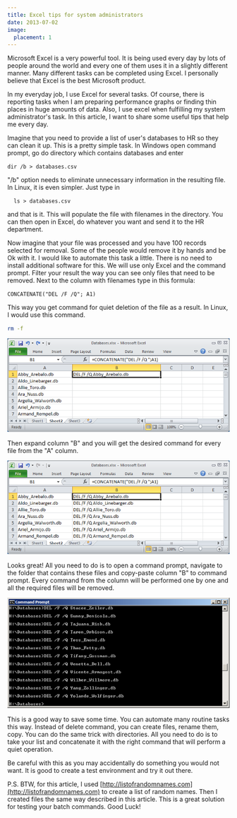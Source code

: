 ```yaml
---
title: Excel tips for system administrators
date: 2013-07-02
image:
  placement: 1
---
```

Microsoft Excel is a very powerful tool. It is being used every day by lots of people around the world and every one of them uses it in a slightly different manner. Many different tasks can be completed using Excel. I personally believe that Excel is the best Microsoft product.

In my everyday job, I use Excel for several tasks. Of course, there is reporting tasks when I am preparing performance graphs or finding thin places in huge amounts of data. Also, I use excel when fulfilling my system administrator's task. In this article, I want to share some useful tips that help me every day.

Imagine that you need to provide a list of user's databases to HR so they can clean it up. This is a pretty simple task. In Windows open command prompt, go do directory which contains databases and enter

```Shell Session
dir /b > databases.csv
```

"/b" option needs to eliminate unnecessary information in the resulting file. In Linux, it is even simpler. Just type in

```Shell Session
  ls > databases.csv
```

and that is it. This will populate the file with filenames in the directory. You can then open in Excel, do whatever you want and send it to the HR department.

Now imagine that your file was processed and you have 100 records selected for removal. Some of the people would remove it by hands and be Ok with it. I would like to automate this task a little. There is no need to install additional software for this. We will use only Excel and the command prompt. Filter your result the way you can see only files that need to be removed. Next to the column with filenames type in this formula:

```
CONCATENATE("DEL /F /Q"; A1)
```

This way you get command for quiet deletion of the file as a result. In Linux, I would use this command.

```bash
rm -f
```

![png](./excel_tips_01.png)

Then expand column "B" and you will get the desired command for every file from the "A" column.

![png](./excel_tips_02.png)

Looks great! All you need to do is to open a command prompt, navigate to the folder that contains these files and copy-paste column "B" to command prompt. Every command from the column will be performed one by one and all the required files will be removed.

![png](./excel_tips_03.png)

This is a good way to save some time. You can automate many routine tasks this way. Instead of delete command, you can create files, rename them, copy. You can do the same trick with directories. All you need to do is to take your list and concatenate it with the right command that will perform a quiet operation.

Be careful with this as you may accidentally do something you would not want. It is good to create a test environment and try it out there.

P.S. BTW, for this article, I used [http://listofrandomnames.com](http://listofrandomnames.com) to create a list of random names. Then I created files the same way described in this article. This is a great solution for testing your batch commands. Good Luck!
